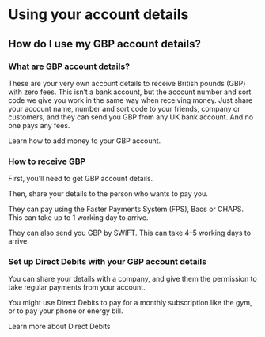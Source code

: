 # Using your account details  
## How do I use my GBP account details?  
### What are GBP account details?

These are your very own account details to receive British pounds (GBP) with zero fees. This isn’t a bank account, but the account number and sort code we give you work in the same way when receiving money. Just share your account name, number and sort code to your friends, company or customers, and they can send you GBP from any UK bank account. And no one pays any fees.

Learn how to add money to your GBP account.

### How to receive GBP

First, you’ll need to get GBP account details.

Then, share your details to the person who wants to pay you.

They can pay using the Faster Payments System (FPS), Bacs or CHAPS. This can take up to 1 working day to arrive. 

They can also send you GBP by SWIFT. This can take 4–5 working days to arrive.

### Set up Direct Debits with your GBP account details

You can share your details with a company, and give them the permission to take regular payments from your account. 

You might use Direct Debits to pay for a monthly subscription like the gym, or to pay your phone or energy bill.

Learn more about Direct Debits